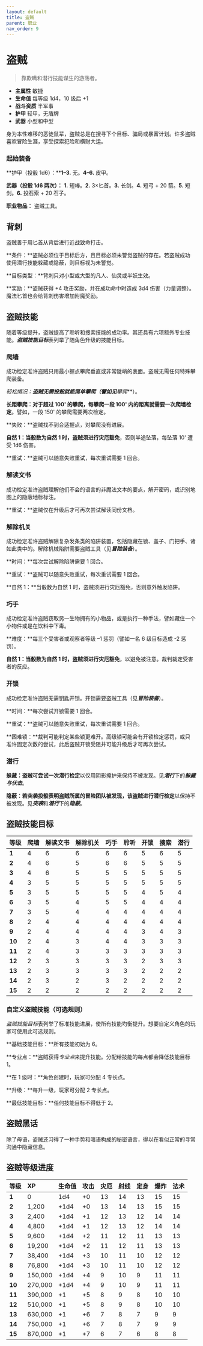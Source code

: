 ```yaml
---
layout: default
title: 盗贼
parent: 职业
nav_order: 9
---
```


# 盗贼

> 靠欺瞒和潜行技能谋生的游荡者。

- **主属性**	敏捷
- **生命值**	每等级 1d4，10 级后 +1
- **战斗资质**	半军事
- **护甲**	轻甲，无盾牌
- **武器**	小型和中型

身为本性难移的恶徒鼠辈，盗贼总是在搜寻下个目标、骗局或暴富计划。许多盗贼喜欢冒险生涯，享受探索犯险和横财大运。

### 起始装备

**护甲（投骰 1d6）：****1–3.** 无。**4–6.** 皮甲。

**武器（投骰 1d6 两次）：** **1.** 短棒。**2.** 3×匕首。**3.** 长剑。**4.** 短弓 + 20 箭。**5.** 短剑。**6.** 投石索 + 20 石子。

**职业物品：** 盗贼工具。

## 背刺

盗贼善于用匕首从背后进行近战致命打击。

**条件：**盗贼必须位于目标后方，且目标必须未警觉盗贼的存在。若盗贼成功使用潜行技能躲藏或隐蔽，则目标视为未警觉。

**目标类型：**背刺只对小型或大型的凡人、仙灵或半妖生效。

**奖励：**盗贼获得 +4 攻击奖励，并在成功命中时造成 3d4 伤害（力量调整）。魔法匕首也会给背刺伤害增加附魔奖励。

## 盗贼技能

随着等级提升，盗贼提高了聆听和搜索技能的成功率。其还具有六项额外专业技能。***盗贼技能目标***表列举了随角色升级的技能目标。

### 爬墙

成功检定准许盗贼只用最小握点攀爬垂直或非常陡峭的表面。盗贼无需任何特殊攀爬装备。

**轻松情况：**盗贼无需投骰就能简单攀爬（譬如见***攀爬***）。

**长距攀爬：**对于超过 100' 的攀爬，每攀爬一段 100' 内的距离就需要一次**爬墙检定**。譬如，一段 150' 的攀爬需要两次检定。

**失败：**盗贼找不到合适握点，对攀爬没有进展。

**自然 1：**当骰数为自然 1 时，盗贼须进行**灾厄豁免**，否则半途坠落，每坠落 10' 遭受 1d6 伤害。

**重试：**盗贼可以随意失败重试，每次重试需要 1 回合。

### 解读文书

成功检定准许盗贼理解他们不会的语言的非魔法文本的要点，解开密码，或识别地图上的隐蔽地标标注。

**重试：**盗贼仅在升级后才可再次尝试解读同份文档。

### 解除机关

成功检定准许盗贼解除复杂发条类的陷阱装置，包括隐藏在锁、盖子、门把手、诸如此类中的。解除机械陷阱需要盗贼工具（见***冒险装备***）。

**时间：**每次尝试解除陷阱需要 1 回合。

**重试：**盗贼可以随意失败重试，每次重试需要 1 回合。

**自然 1：**当骰数为自然 1 时，盗贼须进行灾厄豁免，否则意外触发陷阱。

### 巧手

成功检定准许盗贼窃取另一生物拥有的小物品，或是执行一种手法，譬如藏住一个小物件或是在饮料中下毒。

**难度：**每三个受害者或观察者等级 –1 惩罚（譬如一名 6 级目标造成 -2 惩罚）。

**自然 1：**当骰数为自然 1 时，盗贼须进行**灾厄豁免**，以避免被注意。裁判裁定受害者的反应。

### 开锁

成功检定准许盗贼无需钥匙开锁。开锁需要盗贼工具（见***冒险装备***）。

**时间：**每次尝试开锁需要 1 回合。

**重试：**盗贼可以随意失败重试，每次重试需要 1 回合。

**困难锁：**裁判可能判定某些锁更难开。高级锁可能会有开锁检定惩罚，或只准许固定次数的尝试，此后盗贼开锁受阻并可能升级后才可再次尝试。

### 潜行

**躲藏：**盗贼可尝试一次**潜行检定**以仅用阴影掩护来保持不被发现。见***潜行***下的***躲藏与伏击***。

**隐蔽：**若突袭投骰表明盗贼所属的冒险团队被发现，该盗贼进行**潜行检定**以保持不被发现。见***突袭***和***潜行***下的***隐蔽***。

## 盗贼技能目标

| **等级** | **爬墙** | **解读文书** | **解除机关** | **巧手** | **聆听** | **开锁** | **搜索** | **潜行** |
| :---- | :--------- | :------------ | :----------- | :---------- | :----- | :-------- | :----- | :------ |
| **1** | 4 | 6 | 6 | 6 | 6 | 5 | 6 | 5 |
| **2** | 4 | 6 | 5 | 6 | 6 | 5 | 5 | 5 |
| **3** | 4 | 6 | 5 | 5 | 5 | 5 | 5 | 5 |
| **4** | 3 | 5 | 5 | 5 | 5 | 5 | 5 | 5 |
| **5** | 3 | 5 | 5 | 5 | 5 | 4 | 5 | 4 |
| **6** | 3 | 5 | 4 | 5 | 5 | 4 | 4 | 4 |
| **7** | 3 | 5 | 4 | 4 | 4 | 4 | 4 | 4 |
| **8** | 2 | 4 | 4 | 4 | 4 | 4 | 4 | 4 |
| **9** | 2 | 4 | 4 | 4 | 4 | 3 | 4 | 3 |
| **10** | 2 | 4 | 3 | 4 | 4 | 3 | 3 | 3 |
| **11** | 2 | 4 | 3 | 3 | 3 | 3 | 3 | 3 |
| **12** | 2 | 3 | 3 | 3 | 3 | 2 | 3 | 3 |
| **13** | 2 | 3 | 3 | 3 | 3 | 2 | 2 | 2 |
| **14** | 2 | 3 | 2 | 3 | 2 | 2 | 2 | 2 |
| **15** | 2 | 2 | 2 | 2 | 2 | 2 | 2 | 2 |

### 自定义盗贼技能（可选规则）

*盗贼技能目标*表列举了标准技能进展，使所有技能均衡提升。想要自定义角色的玩家可使用此可选规则。

**基础技能目标：**所有技能初始为 6。

**专业点：**盗贼获得*专业点*来提升技能。分配给技能的每点都会降低技能目标 1。

**在 1 级时：**角色创建时，玩家可分配 4 专长点。

**升级：**每升一级，玩家可分配 2 专长点。

**最低技能目标：**任何技能目标不得低于 2。

## 盗贼黑话

除了母语，盗贼还习得了一种手势和暗语构成的秘密语言，得以在看似正常的寻常沟通中隐藏信息。

## 盗贼等级进度

| **等级** | **XP** | **生命值** | **攻击** | **灾厄** | **射线** | **定身** | **爆炸** | **法术** |
| :----- | :------ | :--------- | :----- | :--- | :--- | :--- | :---- | :---- |
| **1** | 0 | 1d4 | +0 | 13 | 14 | 13 | 15 | 15 |
| **2** | 1,200 | +1d4 | +0 | 13 | 14 | 13 | 15 | 15 |
| **3** | 2,400 | +1d4 | +1 | 12 | 13 | 12 | 14 | 14 |
| **4** | 4,800 | +1d4 | +1 | 12 | 13 | 12 | 14 | 14 |
| **5** | 9,600 | +1d4 | +2 | 11 | 12 | 11 | 13 | 13 |
| **6** | 19,200 | +1d4 | +2 | 11 | 12 | 11 | 13 | 13 |
| **7** | 38,400 | +1d4 | +3 | 10 | 11 | 10 | 12 | 12 |
| **8** | 76,800 | +1d4 | +3 | 10 | 11 | 10 | 12 | 12 |
| **9** | 150,000 | +1d4 | +4 | 9 | 10 | 9 | 11 | 11 |
| **10** | 270,000 | +1d4 | +4 | 9 | 10 | 9 | 11 | 11 |
| **11** | 390,000 | +1 | +5 | 8 | 9 | 8 | 10 | 10 |
| **12** | 510,000 | +1 | +5 | 8 | 9 | 8 | 10 | 10 |
| **13** | 630,000 | +1 | +6 | 7 | 8 | 7 | 9 | 9 |
| **14** | 750,000 | +1 | +6 | 7 | 8 | 7 | 9 | 9 |
| **15** | 870,000 | +1 | +7 | 6 | 7 | 6 | 8 | 8 |
